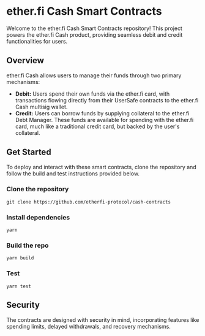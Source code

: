 # ether.fi Cash Smart Contracts

Welcome to the ether.fi Cash Smart Contracts repository! This project powers the ether.fi Cash product, providing seamless debit and credit functionalities for users.

## Overview

ether.fi Cash allows users to manage their funds through two primary mechanisms:

- **Debit:** Users spend their own funds via the ether.fi card, with transactions flowing directly from their UserSafe contracts to the ether.fi Cash multisig wallet.
- **Credit:** Users can borrow funds by supplying collateral to the ether.fi Debt Manager. These funds are available for spending with the ether.fi card, much like a traditional credit card, but backed by the user's collateral.

## Get Started

To deploy and interact with these smart contracts, clone the repository and follow the build and test instructions provided below.

### Clone the repository

```shell
git clone https://github.com/etherfi-protocol/cash-contracts
```

### Install dependencies

```shell
yarn
```

### Build the repo

```shell
yarn build
```

### Test

```shell
yarn test
```

## Security

The contracts are designed with security in mind, incorporating features like spending limits, delayed withdrawals, and recovery mechanisms.
